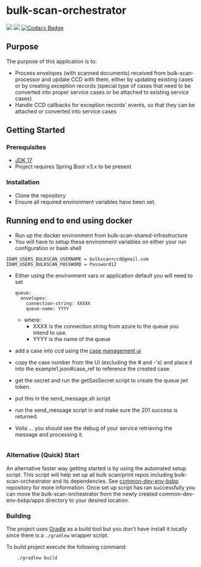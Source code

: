 # bulk-scan-orchestrator

![](https://github.com/hmcts/bulk-scan-orchestrator/workflows/CI/badge.svg)
[![](https://github.com/hmcts/bulk-scan-orchestrator/workflows/Publish%20Swagger%20Specs/badge.svg)](https://hmcts.github.io/reform-api-docs/swagger.html?url=https://hmcts.github.io/reform-api-docs/specs/bulk-scan-orchestrator.json)
[![Codacy Badge](https://api.codacy.com/project/badge/Grade/e9272daf4b714e4f95280916e763b6b2)](https://www.codacy.com/app/HMCTS/bulk-scan-orchestrator)

## Purpose

The purpose of this application is to:
- Process envelopes (with scanned documents) received from bulk-scan-processor and update CCD with them, either by
updating existing cases or by creating exception records (special type of cases that need to be converted into proper
service cases or be attached to existing service cases)
- Handle CCD callbacks for exception records' events, so that they can be attached or converted into service cases

## Getting Started
### Prerequisites

- [JDK 17](https://www.oracle.com/java)
- Project requires Spring Boot v3.x to be present

### Installation
- Clone the repository
- Ensure all required environment variables have been set.

## Running end to end using docker
- Run up the docker environment from bulk-scan-shared-infrastructure
- You will have to setup these environment variables on either your
  run configuration or bash shell
```
IDAM_USERS_BULKSCAN_USERNAME = bulkscan+ccd@gmail.com
IDAM_USERS_BULKSCAN_PASSWORD = Password12
```

- Either using the environment vars or application default you will need to set
  ```
  queue:
    envelopes:
      connection-string: XXXXX
      queue-name: YYYY
  ```
  - where:
    - XXXX is the connection string from azure to the queue you intend to use.
    - YYYY is the name of the queue

- add a case into ccd using the [case management ui](http://localhost:3451)
- copy the case number from the UI (excluding the # and -'s) and place it into the example1.json#case_ref to reference the created case.
- get the secret and run the getSasSecret script to create the queue jwt token.
- put this in the send_message.sh script
- run the send_message script in and make sure the 201 success is returned.
- Voila ... you should see the debug of your service retrieving the message and processing it.
  ```

### Alternative (Quick) Start
An alternative faster way getting started is by using the automated setup script. This script will help set up all
bulk scan/print repos including bulk-scan-orchestrator and its dependencies.
See [common-dev-env-bsbp](https://github.com/hmcts/common-dev-env-bsbp) repository for more information.
Once set up script has ran successfully you can move the bulk-scan-orchestrator from the newly created
common-dev-env-bsbp/apps directory to your desired location.

### Building

The project uses [Gradle](https://gradle.org) as a build tool but you don't have install it locally since there is a
`./gradlew` wrapper script.

To build project execute the following command:

```bash
    ./gradlew build
```

